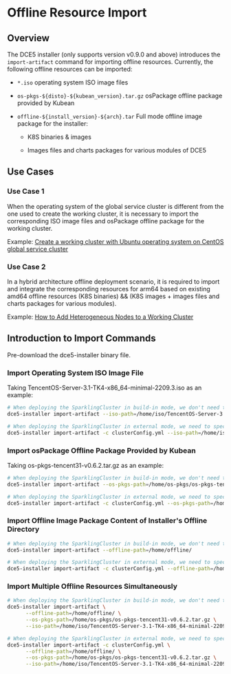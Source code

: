 # Offline Resource Import

## Overview

The DCE5 installer (only supports version v0.9.0 and above) introduces the `import-artifact` command for importing offline resources. Currently, the following offline resources can be imported:

- `*.iso` operating system ISO image files

- `os-pkgs-${disto}-${kubean_version}.tar.gz` osPackage offline package provided by Kubean

- `offline-${install_version}-${arch}.tar` Full mode offline image package for the installer:

  - K8S binaries & images

  - Images files and charts packages for various modules of DCE5

## Use Cases

### Use Case 1

When the operating system of the global service cluster is different from the one used to create the working cluster, it is necessary to import the corresponding ISO image files and osPackage offline package for the working cluster.

Example: [Create a working cluster with Ubuntu operating system on CentOS global service cluster](../kpanda/best-practice/create-ubuntu-on-centos-platform.md)

### Use Case 2

In a hybrid architecture offline deployment scenario, it is required to import and integrate the corresponding resources for arm64 based on existing amd64 offline resources (K8S binaries) && (K8S images + images files and charts packages for various modules).

Example: [How to Add Heterogeneous Nodes to a Working Cluster](../kpanda/best-practice/multi-arch.md)

## Introduction to Import Commands

Pre-download the dce5-installer binary file.

### Import Operating System ISO Image File

Taking TencentOS-Server-3.1-TK4-x86_64-minimal-2209.3.iso as an example:

``` bash
# When deploying the SparklingCluster in build-in mode, we don't need to specify the clusterConfig.yml configuration file
dce5-installer import-artifact --iso-path=/home/iso/TencentOS-Server-3.1-TK4-x86_64-minimal-2209.3.iso

# When deploying the SparklingCluster in external mode, we need to specify the clusterConfig.yml configuration file
dce5-installer import-artifact -c clusterConfig.yml --iso-path=/home/iso/TencentOS-Server-3.1-TK4-x86_64-minimal-2209.3.iso
```

### Import osPackage Offline Package Provided by Kubean

Taking os-pkgs-tencent31-v0.6.2.tar.gz as an example:

``` bash
# When deploying the SparklingCluster in build-in mode, we don't need to specify the clusterConfig.yml configuration file
dce5-installer import-artifact --os-pkgs-path=/home/os-pkgs/os-pkgs-tencent31-v0.6.2.tar.gz

# When deploying the SparklingCluster in external mode, we need to specify the clusterConfig.yml configuration file
dce5-installer import-artifact -c clusterConfig.yml --os-pkgs-path=/home/os-pkgs/os-pkgs-tencent31-v0.6.2.tar.gz
```

### Import Offline Image Package Content of Installer's Offline Directory

``` bash
# When deploying the SparklingCluster in build-in mode, we don't need to specify the clusterConfig.yml configuration file
dce5-installer import-artifact --offline-path=/home/offline/

# When deploying the SparklingCluster in external mode, we need to specify the clusterConfig.yml configuration file
dce5-installer import-artifact -c clusterConfig.yml --offline-path=/home/offline/
```

### Import Multiple Offline Resources Simultaneously

``` bash
# When deploying the SparklingCluster in build-in mode, we don't need to specify the clusterConfig.yml configuration file
dce5-installer import-artifact \
      --offline-path=/home/offline/ \
      --os-pkgs-path=/home/os-pkgs/os-pkgs-tencent31-v0.6.2.tar.gz \
      --iso-path=/home/iso/TencentOS-Server-3.1-TK4-x86_64-minimal-2209.3.iso

# When deploying the SparklingCluster in external mode, we need to specify the clusterConfig.yml configuration file
dce5-installer import-artifact -c clusterConfig.yml \
      --offline-path=/home/offline/ \
      --os-pkgs-path=/home/os-pkgs/os-pkgs-tencent31-v0.6.2.tar.gz \
      --iso-path=/home/iso/TencentOS-Server-3.1-TK4-x86_64-minimal-2209.3.iso
```
